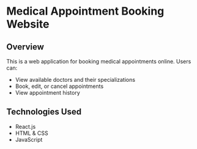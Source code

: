 # Medical Appointment Booking Website

## Overview
This is a web application for booking medical appointments online. Users can:
- View available doctors and their specializations
- Book, edit, or cancel appointments
- View appointment history

## Technologies Used
- React.js
- HTML & CSS
- JavaScript
